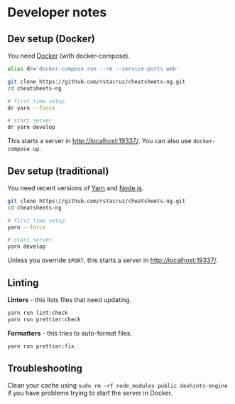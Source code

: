 # Developer notes

## Dev setup (Docker)

You need [Docker][docker] (with docker-compose).

[docker]: https://gist.github.com/rstacruz/297fc799f094f55d062b982f7dac9e41

```sh
alias dr='docker-compose run --rm --service-ports web'

git clone https://github.com/rstacruz/cheatsheets-ng.git
cd cheatsheets-ng

# first time setup
dr yarn --force

# start server
dr yarn develop
```

This starts a server in <http://localhost:19337/>. You can also use `docker-compose up`.

## Dev setup (traditional)

You need recent versions of [Yarn] and [Node.js].

[yarn]: https://yarnpkg.com
[node.js]: https://nodejs.org/

```sh
git clone https://github.com/rstacruz/cheatsheets-ng.git
cd cheatsheets-ng

# first time setup
yarn --force

# start server
yarn develop
```

Unless you override `$PORT`, this starts a server in <http://localhost:19337/>.

## Linting

**Linters** - this lists files that need updating.

```bash
yarn run lint:check
yarn run prettier:check
```

**Formatters** - this tries to auto-format files.

```bash
yarn run prettier:fix
```

## Troubleshooting

Clean your cache using `sudo rm -rf node_modules public devhints-engine` if you have problems trying to start the server in Docker.
